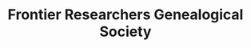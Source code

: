 ---
layout: repo
title: "Frontier Researchers Genealogical Society"
id: 1232
permalink: repos/1232/
---